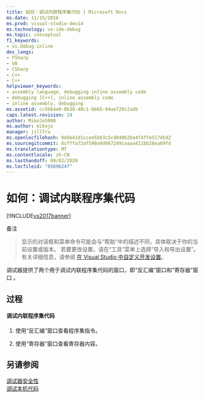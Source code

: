 ```yaml
---
title: 如何：调试内联程序集代码 | Microsoft Docs
ms.date: 11/15/2016
ms.prod: visual-studio-dev14
ms.technology: vs-ide-debug
ms.topic: conceptual
f1_keywords:
- vs.debug.inline
dev_langs:
- FSharp
- VB
- CSharp
- C++
- C++
helpviewer_keywords:
- assembly language, debugging inline assembly code
- debugging [C++], inline assembly code
- inline assembly, debugging
ms.assetid: cc5664e0-0b38-40c1-bb65-04ae720c2adb
caps.latest.revision: 24
author: MikeJo5000
ms.author: mikejo
manager: jillfra
ms.openlocfilehash: 0dde41d1ccee5b63c5cd84862ba4f4ffe51745d2
ms.sourcegitcommit: 6cfffa72af599a9d667249caaaa411bb28ea69fd
ms.translationtype: MT
ms.contentlocale: zh-CN
ms.lasthandoff: 09/02/2020
ms.locfileid: "65696247"
---
```

# <a name="how-to-debug-inline-assembly-code"></a>如何：调试内联程序集代码
[!INCLUDE[vs2017banner](../includes/vs2017banner.md)]

备注
> 显示的对话框和菜单命令可能会与“帮助”中的描述不同，具体取决于你的当前设置或版本。 若要更改设置，请在“工具”菜单上选择“导入和导出设置”。 有关详细信息，请参阅 [在 Visual Studio 中自定义开发设置](https://msdn.microsoft.com/22c4debb-4e31-47a8-8f19-16f328d7dcd3)。  
  
 调试器提供了两个用于调试内联程序集代码的窗口，即“反汇编”窗口和“寄存器”窗口 。  
  
## <a name="procedure"></a>过程  
  
#### <a name="to-debug-inline-assembly-code"></a>调试内联程序集代码  
  
1. 使用“反汇编”窗口查看程序集指令。  
  
2. 使用“寄存器”窗口查看寄存器内容。  
  
## <a name="see-also"></a>另请参阅  
 [调试器安全性](../debugger/debugger-security.md)   
 [调试本机代码](../debugger/debugging-native-code.md)
